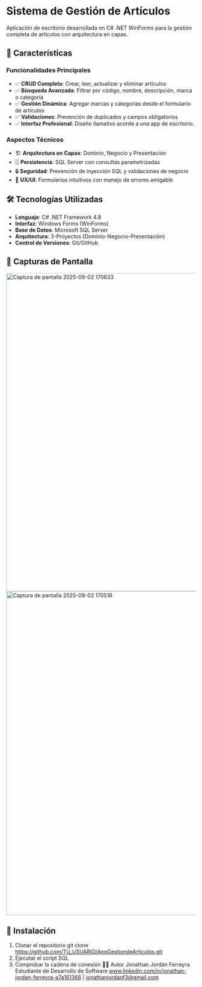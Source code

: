 # Sistema de Gestión de Artículos

Aplicación de escritorio desarrollada en C# .NET WinForms para la gestión completa de artículos con arquitectura en capas.

## 🚀 Características

### Funcionalidades Principales
- ✅ **CRUD Completo**: Crear, leer, actualizar y eliminar artículos
- ✅ **Búsqueda Avanzada**: Filtrar por código, nombre, descripción, marca o categoría
- ✅ **Gestión Dinámica**: Agregar marcas y categorías desde el formulario de artículos
- ✅ **Validaciones**: Prevención de duplicados y campos obligatorios
- ✅ **Interfaz Profesional**: Diseño llamativo acorde a una app de escritorio.

### Aspectos Técnicos
- 🏗️ **Arquitectura en Capas**: Dominio, Negocio y Presentación
- 🗄️ **Persistencia**: SQL Server con consultas parametrizadas
- 🔒 **Seguridad**: Prevención de inyección SQL y validaciones de negocio
- 🎨 **UX/UI**: Formularios intuitivos con manejo de errores amigable

## 🛠️ Tecnologías Utilizadas

- **Lenguaje**: C# .NET Framework 4.8
- **Interfaz**: Windows Forms (WinForms)
- **Base de Datos**: Microsoft SQL Server
- **Arquitectura**: 3-Proyectos (Dominio-Negocio-Presentación)
- **Control de Versiones**: Git/GitHub

## 📸 Capturas de Pantalla
<img width="1772" height="844" alt="Captura de pantalla 2025-09-02 170633" src="https://github.com/user-attachments/assets/4132cc12-80a0-4951-ae29-c3ed60502e30" />

<img width="1778" height="859" alt="Captura de pantalla 2025-09-02 170518" src="https://github.com/user-attachments/assets/a3f58ff9-8f4c-4e29-b4d2-635a96bc0c43" />

## 🚀 Instalación

1. Clonar el repositorio
git clone https://github.com/TU_USUARIO/AppGestiondeArticulos.git
2. Ejecutar el script SQL
3. Comprobar la cadena de conexión
👨‍💻 Autor
Jonathan Jordán Ferreyra
Estudiante de Desarrollo de Software
www.linkedin.com/in/jonathan-jordan-ferreyra-a7a161366 | jonathanjordanf3@gmail.com
